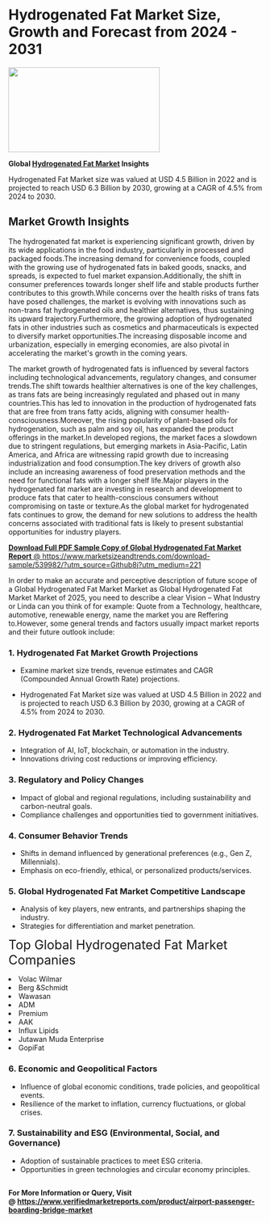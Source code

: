 <H1>Hydrogenated Fat Market Size, Growth and Forecast from 2024 - 2031</H1><img class="aligncenter size-medium wp-image-584254" src="https://thirdeyenews.in/wp-content/uploads/2024/09/Global-Market-Research-300x168.jpeg" alt="" width="300" height="168" /><p><strong>Global&nbsp;<a href="https://www.marketsizeandtrends.com/download-sample/539982/?utm_source=Github8j?utm_medium=221">Hydrogenated Fat Market</a> Insights</strong></p><p>Hydrogenated Fat Market size was valued at USD 4.5 Billion in 2022 and is projected to reach USD 6.3 Billion by 2030, growing at a CAGR of 4.5% from 2024 to 2030.</p><p><h2>Market Growth Insights</h2> <p>The hydrogenated fat market is experiencing significant growth, driven by its wide applications in the food industry, particularly in processed and packaged foods.The increasing demand for convenience foods, coupled with the growing use of hydrogenated fats in baked goods, snacks, and spreads, is expected to fuel market expansion.Additionally, the shift in consumer preferences towards longer shelf life and stable products further contributes to this growth.While concerns over the health risks of trans fats have posed challenges, the market is evolving with innovations such as non-trans fat hydrogenated oils and healthier alternatives, thus sustaining its upward trajectory.Furthermore, the growing adoption of hydrogenated fats in other industries such as cosmetics and pharmaceuticals is expected to diversify market opportunities.The increasing disposable income and urbanization, especially in emerging economies, are also pivotal in accelerating the market's growth in the coming years.</p> <p><a href="#"></a></p> <p>The market growth of hydrogenated fats is influenced by several factors including technological advancements, regulatory changes, and consumer trends.The shift towards healthier alternatives is one of the key challenges, as trans fats are being increasingly regulated and phased out in many countries.This has led to innovation in the production of hydrogenated fats that are free from trans fatty acids, aligning with consumer health-consciousness.Moreover, the rising popularity of plant-based oils for hydrogenation, such as palm and soy oil, has expanded the product offerings in the market.In developed regions, the market faces a slowdown due to stringent regulations, but emerging markets in Asia-Pacific, Latin America, and Africa are witnessing rapid growth due to increasing industrialization and food consumption.The key drivers of growth also include an increasing awareness of food preservation methods and the need for functional fats with a longer shelf life.Major players in the hydrogenated fat market are investing in research and development to produce fats that cater to health-conscious consumers without compromising on taste or texture.As the global market for hydrogenated fats continues to grow, the demand for new solutions to address the health concerns associated with traditional fats is likely to present substantial opportunities for industry players.<p><a href="#"></p><p><span class=""><strong>Download Full PDF Sample Copy of Global Hydrogenated Fat Market Report</strong> @ <a href="https://www.marketsizeandtrends.com/download-sample/539982/?utm_source=Github8j?utm_medium=221" target="_blank">https://www.marketsizeandtrends.com/download-sample/539982/?utm_source=Github8j?utm_medium=221</a></span></p><p>In order to make an accurate and perceptive description of future scope of a Global&nbsp;Hydrogenated Fat Market Market as Global&nbsp;Hydrogenated Fat Market Market of 2025, you need to describe a clear Vision &ndash; What Industry or Linda can you think of for example: Quote from a Technology, healthcare, automotive, renewable energy, name the market you are Reffering to.However, some general trends and factors usually impact market reports and their future outlook include:</p><h3>1.&nbsp;<strong>Hydrogenated Fat Market Growth Projections</strong></h3><ul><li>Examine market size trends, revenue estimates and CAGR (Compounded Annual Growth Rate) projections.</li><li><p>Hydrogenated Fat Market size was valued at USD 4.5 Billion in 2022 and is projected to reach USD 6.3 Billion by 2030, growing at a CAGR of 4.5% from 2024 to 2030.</p></li></ul><h3>2.&nbsp;<strong>Hydrogenated Fat Market Technological Advancements</strong></h3><ul><li>Integration of AI, IoT, blockchain, or automation in the industry.</li><li>Innovations driving cost reductions or improving efficiency.</li></ul><h3>3.&nbsp;<strong>Regulatory and Policy Changes</strong></h3><ul><li>Impact of global and regional regulations, including sustainability and carbon-neutral goals.</li><li>Compliance challenges and opportunities tied to government initiatives.</li></ul><h3>4.&nbsp;<strong>Consumer Behavior Trends</strong></h3><ul><li>Shifts in demand influenced by generational preferences (e.g., Gen Z, Millennials).</li><li>Emphasis on eco-friendly, ethical, or personalized products/services.</li></ul><h3>5.&nbsp;<strong>Global Hydrogenated Fat Market Competitive Landscape</strong></h3><ul><li>Analysis of key players, new entrants, and partnerships shaping the industry.</li><li>Strategies for differentiation and market penetration.</li></ul><p data-pm-slice="1 1 []"><span style="color: inherit; font-family: inherit; font-size: 25px;">Top Global Hydrogenated Fat Market Companies</span></p><div class="" data-test-id=""><p><li>Volac Wilmar</li><li> Berg &Schmidt</li><li> Wawasan</li><li> ADM</li><li> Premium</li><li> AAK</li><li> Influx Lipids</li><li> Jutawan Muda Enterprise</li><li> GopiFat</li></p></div><h3>6.&nbsp;<strong>Economic and Geopolitical Factors</strong></h3><ul><li>Influence of global economic conditions, trade policies, and geopolitical events.</li><li>Resilience of the market to inflation, currency fluctuations, or global crises.</li></ul><h3>7.&nbsp;<strong>Sustainability and ESG (Environmental, Social, and Governance)</strong></h3><ul><li>Adoption of sustainable practices to meet ESG criteria.</li><li>Opportunities in green technologies and circular economy principles.</li></ul><h2><strong style="font-size: 14px;">For More Information or Query, Visit @&nbsp;</strong><a style="background-color: #ffffff; font-size: 14px;" href="https://www.marketsizeandtrends.com/report/hydrogenated-fat-market/" target="_blank">https://www.verifiedmarketreports.com/product/airport-passenger-boarding-bridge-market</a></h2>